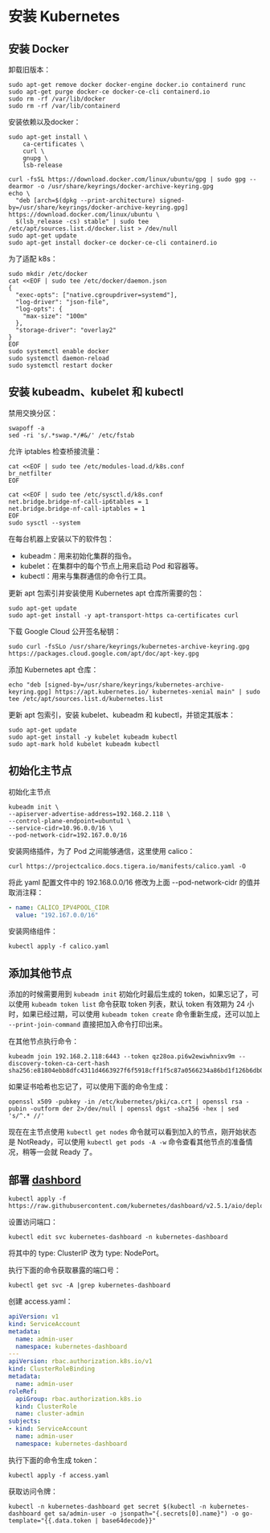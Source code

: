 # 安装 Kubernetes

## 安装 Docker

卸载旧版本：

```shell
sudo apt-get remove docker docker-engine docker.io containerd runc
sudo apt-get purge docker-ce docker-ce-cli containerd.io
sudo rm -rf /var/lib/docker
sudo rm -rf /var/lib/containerd
```

安装依赖以及docker：

```shell
sudo apt-get install \
    ca-certificates \
    curl \
    gnupg \
    lsb-release

curl -fsSL https://download.docker.com/linux/ubuntu/gpg | sudo gpg --dearmor -o /usr/share/keyrings/docker-archive-keyring.gpg
echo \
  "deb [arch=$(dpkg --print-architecture) signed-by=/usr/share/keyrings/docker-archive-keyring.gpg] https://download.docker.com/linux/ubuntu \
  $(lsb_release -cs) stable" | sudo tee /etc/apt/sources.list.d/docker.list > /dev/null
sudo apt-get update
sudo apt-get install docker-ce docker-ce-cli containerd.io
```

为了适配 k8s：

```shell
sudo mkdir /etc/docker
cat <<EOF | sudo tee /etc/docker/daemon.json
{
  "exec-opts": ["native.cgroupdriver=systemd"],
  "log-driver": "json-file",
  "log-opts": {
    "max-size": "100m"
  },
  "storage-driver": "overlay2"
}
EOF
sudo systemctl enable docker
sudo systemctl daemon-reload
sudo systemctl restart docker
```

## 安装 kubeadm、kubelet 和 kubectl

禁用交换分区：

```shell
swapoff -a
sed -ri 's/.*swap.*/#&/' /etc/fstab
```

允许 iptables 检查桥接流量：

```shell
cat <<EOF | sudo tee /etc/modules-load.d/k8s.conf
br_netfilter
EOF

cat <<EOF | sudo tee /etc/sysctl.d/k8s.conf
net.bridge.bridge-nf-call-ip6tables = 1
net.bridge.bridge-nf-call-iptables = 1
EOF
sudo sysctl --system
```

在每台机器上安装以下的软件包：

- kubeadm：用来初始化集群的指令。
- kubelet：在集群中的每个节点上用来启动 Pod 和容器等。
- kubectl：用来与集群通信的命令行工具。

更新 apt 包索引并安装使用 Kubernetes apt 仓库所需要的包：

```shell
sudo apt-get update
sudo apt-get install -y apt-transport-https ca-certificates curl
```

下载 Google Cloud 公开签名秘钥：

```shell
sudo curl -fsSLo /usr/share/keyrings/kubernetes-archive-keyring.gpg https://packages.cloud.google.com/apt/doc/apt-key.gpg
```

添加 Kubernetes apt 仓库：

```shell
echo "deb [signed-by=/usr/share/keyrings/kubernetes-archive-keyring.gpg] https://apt.kubernetes.io/ kubernetes-xenial main" | sudo tee /etc/apt/sources.list.d/kubernetes.list
```

更新 apt 包索引，安装 kubelet、kubeadm 和 kubectl，并锁定其版本：

```shell
sudo apt-get update
sudo apt-get install -y kubelet kubeadm kubectl
sudo apt-mark hold kubelet kubeadm kubectl
```

## 初始化主节点

初始化主节点

```shell
kubeadm init \
--apiserver-advertise-address=192.168.2.118 \
--control-plane-endpoint=ubuntu1 \
--service-cidr=10.96.0.0/16 \
--pod-network-cidr=192.167.0.0/16
```

安装网络插件，为了 Pod 之间能够通信，这里使用 calico：

```shell
curl https://projectcalico.docs.tigera.io/manifests/calico.yaml -O
```

将此 yaml 配置文件中的 192.168.0.0/16 修改为上面 --pod-network-cidr 的值并取消注释：

```yaml
- name: CALICO_IPV4POOL_CIDR
  value: "192.167.0.0/16"
```

安装网络组件：

```shell
kubectl apply -f calico.yaml
```

## 添加其他节点

添加的时候需要用到 `kubeadm init` 初始化时最后生成的 token，如果忘记了，可以使用 `kubeadm token list` 命令获取 token 列表，默认 token 有效期为 24 小时，如果已经过期，可以使用 `kubeadm token create` 命令重新生成，还可以加上 `--print-join-command` 直接把加入命令打印出来。

在其他节点执行命令：

```shell
kubeadm join 192.168.2.118:6443 --token qz28oa.pi6w2ewiwhnixv9m --discovery-token-ca-cert-hash sha256:e81804ebb8dfc4311d4663927f6f5918cff1f5c87a0566234a86bd1f126b6db0
```

如果证书哈希也忘记了，可以使用下面的命令生成：

```shell
openssl x509 -pubkey -in /etc/kubernetes/pki/ca.crt | openssl rsa -pubin -outform der 2>/dev/null | openssl dgst -sha256 -hex | sed 's/^.* //'
```

现在在主节点使用 `kubectl get nodes` 命令就可以看到加入的节点，刚开始状态是 NotReady，可以使用 `kubectl get pods -A -w` 命令查看其他节点的准备情况，稍等一会就 Ready 了。

## 部署 [dashbord](https://github.com/kubernetes/dashboard)

```shell
kubectl apply -f https://raw.githubusercontent.com/kubernetes/dashboard/v2.5.1/aio/deploy/recommended.yaml
```

设置访问端口：

```shell
kubectl edit svc kubernetes-dashboard -n kubernetes-dashboard
```

将其中的 type: ClusterIP 改为 type: NodePort。

执行下面的命令获取暴露的端口号：

```shell
kubectl get svc -A |grep kubernetes-dashboard
```

创建 access.yaml：

```yaml
apiVersion: v1
kind: ServiceAccount
metadata:
  name: admin-user
  namespace: kubernetes-dashboard
---
apiVersion: rbac.authorization.k8s.io/v1
kind: ClusterRoleBinding
metadata:
  name: admin-user
roleRef:
  apiGroup: rbac.authorization.k8s.io
  kind: ClusterRole
  name: cluster-admin
subjects:
- kind: ServiceAccount
  name: admin-user
  namespace: kubernetes-dashboard
```

执行下面的命令生成 token：

```shell
kubectl apply -f access.yaml
```

获取访问令牌：

```shell
kubectl -n kubernetes-dashboard get secret $(kubectl -n kubernetes-dashboard get sa/admin-user -o jsonpath="{.secrets[0].name}") -o go-template="{{.data.token | base64decode}}"
```
